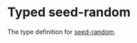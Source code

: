 # Typed seed-random
The type definition for [seed-random](https://github.com/ForbesLindesay/seed-random).
